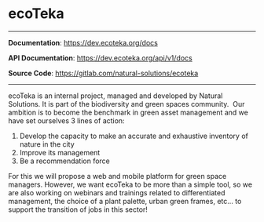 # ecoTeka

---

**Documentation**: <a href="https://dev.ecoteka.org/docs" target="_blank">https://dev.ecoteka.org/docs</a>

**API Documentation**: <a href="https://dev.ecoteka.org/api/v1/docs" target="_blank">https://dev.ecoteka.org/api/v1/docs</a>

**Source Code**: <a href="https://gitlab.com/natural-solutions/ecoteka" target="_blank">https://gitlab.com/natural-solutions/ecoteka</a>

---

ecoTeka is an internal project, managed and developed by Natural Solutions. It is part of the biodiversity and green spaces community. 
Our ambition is to become the benchmark in green asset management and we have set ourselves 3 lines of action:

1. Develop the capacity to make an accurate and exhaustive inventory of nature in the city
2. Improve its management
3. Be a recommendation force

For this we will propose a web and mobile platform for green space managers. However, we want ecoTeka to be more than a simple tool, so we are also working on webinars and trainings related to differentiated management, the choice of a plant palette, urban green frames, etc... to support the transition of jobs in this sector!
